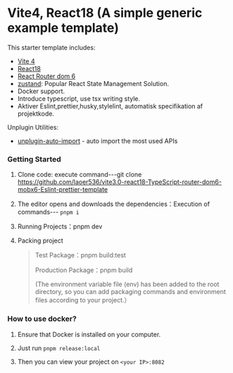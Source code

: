# Vite4, React18 (A simple generic example template)

This starter template includes:

- [Vite 4](https://vitejs.dev/guide/)
- [React18](https://react.docschina.org/)
- [React Router dom 6](https://reactrouter.com/en/main)
- [zustand](https://github.com/pmndrs/zustand): Popular React State Management Solution.
- Docker support.
- Introduce typescript, use tsx writing style.
- Aktiver Eslint,prettier,husky,stylelint, automatisk specifikation af projektkode.

Unplugin Utilities:

- [unplugin-auto-import](https://github.com/antfu/unplugin-auto-import) - auto import the most used APIs

### Getting Started

1. Clone code: execute command---git clone https://github.com/laoer536/vite3.0-react18-TypeScript-router-dom6-mobx6-Eslint-prettier-template

2. The editor opens and downloads the dependencies：Execution of commands--- `pnpm i`

3. Running Projects：pnpm dev

4. Packing project

   > Test Package：pnpm build:test
   >
   > Production Package：pnpm build
   >
   > (The environment variable file (env) has been added to the root directory, so you can add packaging commands and environment files according to your project.）

### How to use docker?

1. Ensure that Docker is installed on your computer.

2. Just run `pnpm release:local`

3. Then you can view your project on `<your IP>:8082`
